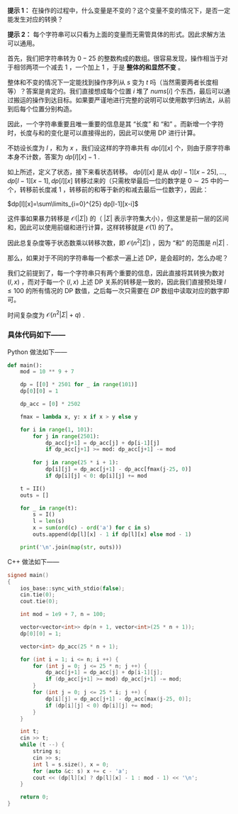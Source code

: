 **提示 1：** 在操作的过程中，什么变量是不变的？这个变量不变的情况下，是否一定能发生对应的转换？

**提示 2：** 每个字符串可以只看为上面的变量而无需管具体的形式。因此求解方法可以通用。

首先，我们把字符串转为 $0-25$ 的整数构成的数组。很容易发现，操作相当于对于相邻两项一个减去 $1$ ，一个加上 $1$ ，于是 **整体的和显然不变** 。

整体和不变的情况下一定能找到操作序列从 $s$ 变为 $t$ 吗（当然需要两者长度相等）？答案是肯定的。我们直接想成每个位置 $i$ 堆了 $nums[i]$ 个东西，最后可以通过搬运的操作到达目标。如果要严谨地进行完整的说明可以使用数学归纳法，从前到后每个位置分别构造。

因此，一个字符串重要且唯一重要的信息是其 “长度” 和 “和” 。而新增一个字符时，长度与和的变化是可以直接得出的，因此可以使用 DP 进行计算。

不妨设长度为 $l$ ，和为 $x$ ，我们设这样的字符串共有 $dp[l][x]$ 个，则由于原字符串本身不计数，答案为 $dp[l][x]-1$ .

如上所述，定义了状态，接下来看状态转移。 $dp[l][x]$ 是从 $dp[l-1][x-25],\dots, dp[l-1][x-1],dp[l][x]$ 转移过来的（只需枚举最后一位的数字是 $0\sim 25$ 中的一个，转移前长度减 $1$ ，转移前的和等于新的和减去最后一位数字），因此：

$dp[l][x]=\sum\limits_{i=0}^{25} dp[l-1][x-i]$

这件事如果暴力转移是 $\mathcal{O}(|\Sigma|)$ 的（ $|\Sigma|$ 表示字符集大小），但这里是前一层的区间和，因此可以使用前缀和进行计算，这样转移就是 $\mathcal{O}(1)$ 的了。

因此总复杂度等于状态数乘以转移次数，即 $\mathcal{O}(n^2|\Sigma|)$ ，因为 “和” 的范围是 $n|\Sigma|$ .

那么，如果对于不同的字符串每一个都求一遍上述 DP，是会超时的，怎么办呢？

我们之前提到了，每一个字符串只有两个重要的信息，因此直接将其转换为数对 $(l,x)$ ，而对于每一个 $(l,x)$ 上述 DP 关系的转移是一致的，因此我们直接预处理 $l\leq 100$ 的所有情况的 DP 数值，之后每一次只需要在 $DP$ 数组中读取对应的数字即可。

时间复杂度为 $\mathcal{O}(n^2|\Sigma|+q)$ .

### 具体代码如下——

Python 做法如下——

```Python []
def main():
    mod = 10 ** 9 + 7

    dp = [[0] * 2501 for _ in range(101)]
    dp[0][0] = 1

    dp_acc = [0] * 2502

    fmax = lambda x, y: x if x > y else y

    for i in range(1, 101):
        for j in range(2501):
            dp_acc[j+1] = dp_acc[j] + dp[i-1][j]
            if dp_acc[j+1] >= mod: dp_acc[j+1] -= mod
        
        for j in range(25 * i + 1):
            dp[i][j] = dp_acc[j+1] - dp_acc[fmax(j-25, 0)]
            if dp[i][j] < 0: dp[i][j] += mod

    t = II()
    outs = []

    for _ in range(t):
        s = I()
        l = len(s)
        x = sum(ord(c) - ord('a') for c in s)
        outs.append(dp[l][x] - 1 if dp[l][x] else mod - 1)

    print('\n'.join(map(str, outs)))
```

C++ 做法如下——

```cpp []
signed main()
{
    ios_base::sync_with_stdio(false);
    cin.tie(0);
    cout.tie(0);

    int mod = 1e9 + 7, n = 100;

    vector<vector<int>> dp(n + 1, vector<int>(25 * n + 1));
    dp[0][0] = 1;

    vector<int> dp_acc(25 * n + 1);

    for (int i = 1; i <= n; i ++) {
        for (int j = 0; j <= 25 * n; j ++) {
            dp_acc[j+1] = dp_acc[j] + dp[i-1][j];
            if (dp_acc[j+1] >= mod) dp_acc[j+1] -= mod;
        }
        for (int j = 0; j <= 25 * i; j ++) {
            dp[i][j] = dp_acc[j+1] - dp_acc[max(j-25, 0)];
            if (dp[i][j] < 0) dp[i][j] += mod;
        }
    }

    int t;
    cin >> t;
    while (t --) {
        string s;
        cin >> s;
        int l = s.size(), x = 0;
        for (auto &c: s) x += c - 'a';
        cout << (dp[l][x] ? dp[l][x] - 1 : mod - 1) << '\n';
    }

    return 0;
}
```
